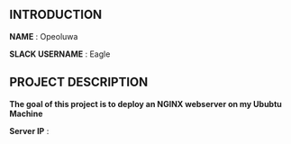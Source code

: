 ## INTRODUCTION

**NAME** : Opeoluwa

**SLACK USERNAME** : Eagle

## PROJECT DESCRIPTION
**The goal of this project is to deploy an NGINX webserver on my Ububtu Machine**

**Server IP** : 
